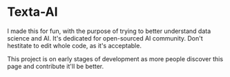 # Texta-AI
I made this for fun, with the purpose of trying to better understand data science and AI. It's dedicated for open-sourced AI community.
Don't hestitate to edit whole code, as it's acceptable.

This project is on early stages of development as more people discover this page and contribute it'll be better.

